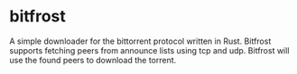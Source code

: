 # bitfrost
A simple downloader for the bittorrent protocol written in Rust.
Bitfrost supports fetching peers from announce lists using tcp and udp. Bitfrost will use the found peers to download the torrent.
